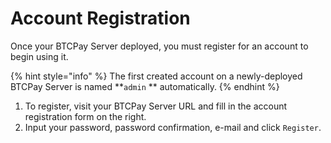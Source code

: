 # Account Registration

Once your BTCPay Server deployed, you must register for an account to begin using it.&#x20;

{% hint style="info" %}
The first created account on a newly-deployed BTCPay Server is named **`admin` ** automatically.
{% endhint %}

1. To register, visit your BTCPay Server URL and fill in the account registration form on the right.&#x20;
2. Input your password, password confirmation, e-mail and click `Register`.&#x20;
